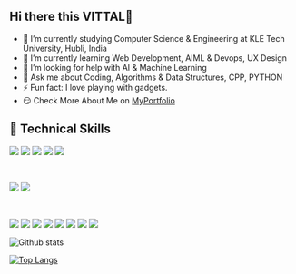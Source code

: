 ## Hi there this VITTAL👋

- 🔭 I’m currently studying Computer Science & Engineering at KLE Tech University, Hubli, India
- 🌱 I’m currently learning Web Development, AIML & Devops, UX Design
- 🤔 I’m looking for help with AI & Machine Learning
- 💬 Ask me about Coding, Algorithms & Data Structures, CPP, PYTHON 
- ⚡ Fun fact: I love playing with gadgets.
- 😏 Check More About Me on [MyPortfolio](https://vittalab.github.io/Portfolio/)



## 💼 Technical Skills

![](https://img.shields.io/badge/Code-React-informational?style=flat&logo=react&color=61DAFB)
![](https://img.shields.io/badge/Code-JavaScript-informational?style=flat&logo=JavaScript&color=F7DF1E)
![](https://img.shields.io/badge/Code-HTML5-informational?style=flat&logo=HTML5&color=E34F26)
![](https://img.shields.io/badge/Code-SQLite-informational?style=flat&logo=SQLite&color=003B57)
![](https://img.shields.io/badge/Code-Django-informational?style=flat&logo=Django&color=F05031)

</br>

![](https://img.shields.io/badge/Style-Bootstrap-informational?style=flat&logo=Bootstrap&color=7952B3)
![](https://img.shields.io/badge/Style-CSS3-informational?style=flat&logo=CSS3&color=1572B6)


</br>

![](https://img.shields.io/badge/Tools-Figma-informational?style=flat&logo=Figma&color=F24E1E)
![](https://img.shields.io/badge/Tools-NPM-informational?style=flat&logo=NPM&color=CB3837)
![](https://img.shields.io/badge/Tools-Heroku-informational?style=flat&logo=Heroku&color=430098)
![](https://img.shields.io/badge/Tools-Git-informational?style=flat&logo=Git&color=F05032)
![](https://img.shields.io/badge/Tools-GitHub-informational?style=flat&logo=GitHub&color=181717)
![](https://img.shields.io/badge/Tools-PyTorch-informational?style=flat&logo=Pytorch&color=181717)
![](https://img.shields.io/badge/Tools-Tensorflow-informational?style=flat&logo=tensorflow&color=181717)
![](https://img.shields.io/badge/Tools-Docker-informational?style=flat&logo=Docker&color=181717)
</br>




<!-- [![Vittal’s github stats](https://github-readme-stats.vercel.app/api?username=VittalAB)](https://github.com/VittalAB) -->

![Github stats](https://github-readme-stats.vercel.app/api?username=VittalAB&theme=highcontrast&show_icons=true&count_private=true)

[![Top Langs](https://github-readme-stats.vercel.app/api/top-langs/?username=VittalAB&layout=compact)](https://github.com/VittalAB)
